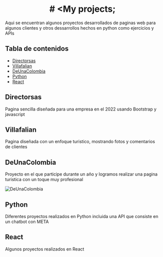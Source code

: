 <h1 align="center" id="title"># &lt;My projects;</h1>

<p id="description">Aqui se encuentran algunos proyectos desarrollados de paginas web para algunos clientes y otros dessarrollos hechos en python como ejercicios y APIs</p>


## Tabla de contenidos

- [Directorsas](#directorsas)
- [Villafalian](#villafalian)
- [DeUnaColombia](#deunacolombia)
- [Python](#python)
- [React](#react)


## Directorsas

Pagina sencilla diseñada para una empresa en el 2022 usando Bootstrap y javascript

## Villafalian

Pagina diseñada con un enfoque turistico, mostrando fotos y comentarios de clientes

## DeUnaColombia

Proyecto en el que participe durante un año y logramos realizar una pagina turistica con un toque muy profesional

![DeUnaColombia](https://prueba.deunacolombia.com/)

## Python

Diferentes proyectos realizados en Python incluida una API que consiste en un chatbot con META

## React

Algunos proyectos realizados en React